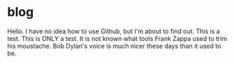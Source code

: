 # blog
Hello. I have no idea how to use Github, but I'm about to find out. This is a test. This is ONLY a test. 
It is not known what tools Frank Zappa used to trim his moustache.
Bob Dylan's voice is much nicer these days than it used to be. 
